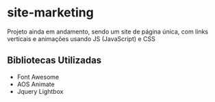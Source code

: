 # site-marketing
Projeto ainda em andamento, sendo um site de página única, com links verticais e animações usando JS (JavaScript) e CSS

## Bibliotecas Utilizadas
- Font Awesome
- AOS Animate
- Jquery Lightbox